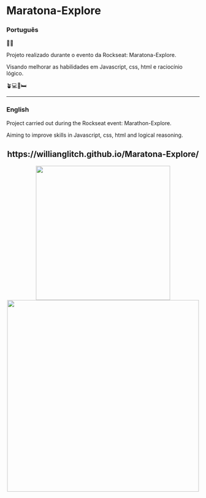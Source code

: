 # Maratona-Explore
<h3>Português</h3>🧑‍💻
<p>Projeto realizado durante o evento da Rockseat: Maratona-Explore.</p>
<p>Visando melhorar as habilidades em Javascript, css, html e raciocínio lógico.</p>
🪴💻📔🛏
<hr>
<h3>English</h3>
<p>Project carried out during the Rockseat event: Marathon-Explore.</p>
<p>Aiming to improve skills in Javascript, css, html and logical reasoning.</p>
<div align="center"> 
 
 <h2>https://willianglitch.github.io/Maratona-Explore/</h2>
<img src="https://user-images.githubusercontent.com/90284411/173831765-c7ae532c-49cb-4ece-b82c-d60115ad9698.png" height="350px" />
 
<img src="https://user-images.githubusercontent.com/90284411/173832806-bd269b37-cd7e-4d68-aae0-6b6232b63bb0.jpeg" height="500px" />
</div>
